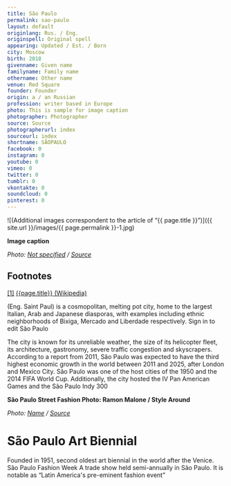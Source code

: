 ```yaml
---
title: São Paulo
permalink: sao-paulo
layout: default
originlang: Rus. / Eng.
originspell: Original spell
appearing: Updated / Est. / Born
city: Moscow
birth: 2018
givenname: Given name
familyname: Family name
othername: Other name
venue: Red Square
founder: Founder
origin: a / an Russian
profession: writer based in Europe
photo: This is sample for image caption
photographer: Photographer
source: Source
photographerurl: index
sourceurl: index
shortname: SÃOPAULO
facebook: 0
instagram: 0
youtube: 0
vimeo: 0
twitter: 0
tumblr: 0
vkontakte: 0
soundcloud: 0
pinterest: 0
---
```



![(Additional images correspondent to the article of “{{ page.title }}”)]({{ site.url }}/images/{{ page.permalink }}-1.jpg)

**Image caption**

*Photo: [Not specified](index) / [Source](index)*


## Footnotes

[[1]](#a1) <span id="f1"></span> [{{page.title}} (Wikipedia)](index)

(Eng. Saint Paul) is a cosmopolitan, melting pot city, home to the largest Italian, Arab and Japanese diasporas, with examples including ethnic neighborhoods of Bixiga, Mercado and Liberdade respectively. Sign in to edit São Paulo

The city is known for its unreliable weather, the size of its helicopter fleet, its architecture, gastronomy, severe traffic congestion and skyscrapers. According to a report from 2011, São Paulo was expected to have the third highest economic growth in the world between 2011 and 2025, after London and Mexico City. São Paulo was one of the host cities of the 1950 and the 2014 FIFA World Cup. Additionally, the city hosted the IV Pan American Games and the São Paulo Indy 300

**São Paulo Street Fashion
Photo: Ramon Malone / Style Around**

*Photo: [Name](index) / [Source](index)*


# São Paulo Art Biennial

Founded in 1951, second oldest art biennial in the world after the Venice.
São Paulo Fashion Week
A trade show held semi-annually in São Paulo. It is notable as “Latin America's pre-eminent fashion event”

